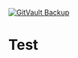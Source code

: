 [![GitVault Backup](https://img.shields.io/badge/GitVault-Protected-blue)](https://ipfs.io/ipfs/bafybeigeikbgvbc563fumvfuh5u3zucoga7igfvdnosunm2zlotl57gczy)

# Test
